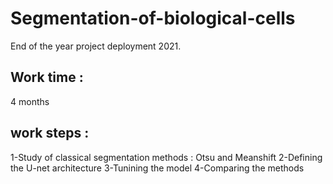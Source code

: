 # Segmentation-of-biological-cells
 End of the year project deployment 2021.

## Work time : 
4 months 

## work steps : 
1-Study of classical segmentation methods : Otsu and Meanshift
2-Defining the U-net architecture 
3-Tunining the model
4-Comparing the methods 